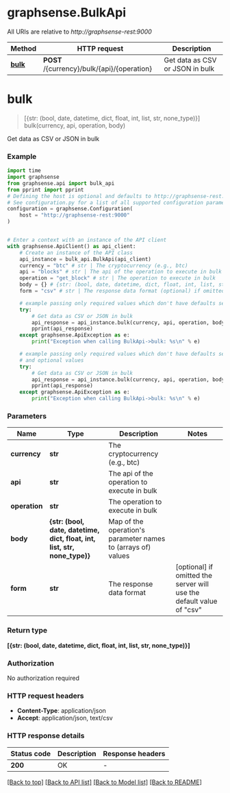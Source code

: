 # graphsense.BulkApi

All URIs are relative to *http://graphsense-rest:9000*

Method | HTTP request | Description
------------- | ------------- | -------------
[**bulk**](BulkApi.md#bulk) | **POST** /{currency}/bulk/{api}/{operation} | Get data as CSV or JSON in bulk


# **bulk**
> [{str: (bool, date, datetime, dict, float, int, list, str, none_type)}] bulk(currency, api, operation, body)

Get data as CSV or JSON in bulk

### Example

```python
import time
import graphsense
from graphsense.api import bulk_api
from pprint import pprint
# Defining the host is optional and defaults to http://graphsense-rest:9000
# See configuration.py for a list of all supported configuration parameters.
configuration = graphsense.Configuration(
    host = "http://graphsense-rest:9000"
)


# Enter a context with an instance of the API client
with graphsense.ApiClient() as api_client:
    # Create an instance of the API class
    api_instance = bulk_api.BulkApi(api_client)
    currency = "btc" # str | The cryptocurrency (e.g., btc)
    api = "blocks" # str | The api of the operation to execute in bulk
    operation = "get_block" # str | The operation to execute in bulk
    body = {} # {str: (bool, date, datetime, dict, float, int, list, str, none_type)} | Map of the operation's parameter names to (arrays of) values
    form = "csv" # str | The response data format (optional) if omitted the server will use the default value of "csv"

    # example passing only required values which don't have defaults set
    try:
        # Get data as CSV or JSON in bulk
        api_response = api_instance.bulk(currency, api, operation, body)
        pprint(api_response)
    except graphsense.ApiException as e:
        print("Exception when calling BulkApi->bulk: %s\n" % e)

    # example passing only required values which don't have defaults set
    # and optional values
    try:
        # Get data as CSV or JSON in bulk
        api_response = api_instance.bulk(currency, api, operation, body, form=form)
        pprint(api_response)
    except graphsense.ApiException as e:
        print("Exception when calling BulkApi->bulk: %s\n" % e)
```


### Parameters

Name | Type | Description  | Notes
------------- | ------------- | ------------- | -------------
 **currency** | **str**| The cryptocurrency (e.g., btc) |
 **api** | **str**| The api of the operation to execute in bulk |
 **operation** | **str**| The operation to execute in bulk |
 **body** | **{str: (bool, date, datetime, dict, float, int, list, str, none_type)}**| Map of the operation&#39;s parameter names to (arrays of) values |
 **form** | **str**| The response data format | [optional] if omitted the server will use the default value of "csv"

### Return type

**[{str: (bool, date, datetime, dict, float, int, list, str, none_type)}]**

### Authorization

No authorization required

### HTTP request headers

 - **Content-Type**: application/json
 - **Accept**: application/json, text/csv


### HTTP response details
| Status code | Description | Response headers |
|-------------|-------------|------------------|
**200** | OK |  -  |

[[Back to top]](#) [[Back to API list]](../README.md#documentation-for-api-endpoints) [[Back to Model list]](../README.md#documentation-for-models) [[Back to README]](../README.md)


